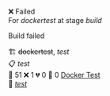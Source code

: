 ❌ Failed  
For _dockertest_ at stage _build_ 


Build failed

🏗️ ~~dockertest~~, *test*  
📋 *test*  
🧪 51 ❌ 1 💔 0 🙈 0 [Docker Test](http://localhost/tests)  
🚀 *[test](https://some.location.com)*  

